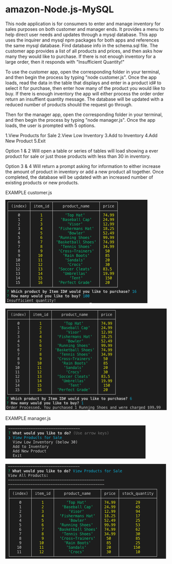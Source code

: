 # amazon-Node.js-MySQL

This node application is for consumers to enter and manage inventory for sales purposes on both customer and manager ends. It provides a menu to help direct user needs and updates through a mysql database. This app uses the inquirer and mysql npm packages for both apps and references the same mysql database. Find database info in the schema.sql file. The customer app provides a list of all products and prices, and then asks how many they would like to purchase. If there is not enough inventory for a large order, then it responds with "Insufficient Quantity!"

To use the customer app, open the corresponding folder in your terminal, and then begin the process by typing "node customer.js". Once the app loads, read the data in the table that displays and enter in a product id# to select it for purchase, then enter how many of the product you would like to buy. If there is enough inventory the app will either process the order order return an insuffient quantity message. The database will be updated with a reduced number of products should the request go through.

Then for the manager app, open the corresponding folder in your terminal, and then begin the process by typing "node manager.js". Once the app loads, the user is prompted with 5 options.

1.View Products for Sale
2.View Low Inventory
3.Add to Inventory
4.Add New Product
5.Exit

Option 1 & 2 
Will open a table or series of tables will load showing a ever product for sale or just those products with less than 30 in inventory.

Option 3 & 4 
Will return a prompt asking for information to either increase the amount of product in inventory or add a new product all together. Once completed, the database will be updated with an increased number of existing products or new products.

EXAMPLE customer.js

![Example customer.js](https://raw.githubusercontent.com/bghita/amazon-Node.js-MySQL/master/images/1.png)

![Example customer.js](https://github.com/bghita/amazon-Node.js-MySQL/blob/master/images/2.png)

EXAMPLE manager.js

![Example customer.js](https://github.com/bghita/amazon-Node.js-MySQL/blob/master/images/3.png)

![Example customer.js](https://github.com/bghita/amazon-Node.js-MySQL/blob/master/images/4.png)




